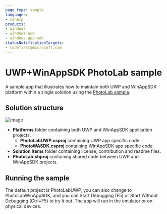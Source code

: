 ```yaml
---
page_type: sample
languages:
- csharp
products:
- windows
- windows-uwp
- windows-app-sdk
statusNotificationTargets:
- codefirst@microsoft.com
---
```


<!---
  category: ControlsLayoutAndText FilesFoldersAndLibraries
-->

# UWP+WinAppSDK PhotoLab sample

A sample app that illustrates how to maintain both UWP and WinAppSDK platform within a single solution using the [PhotoLab sample](https://github.com/microsoft/Windows-appsample-photo-lab).

## Solution structure

![image](https://user-images.githubusercontent.com/16784153/202829651-5936d836-d858-484d-8245-f3674022680e.png)

* **Platforms** folder containing both UWP and WinAppSDK application projects.
  * **PhotoLabUWP.csproj** containing UWP app specific code.
  * **PhotoWASDK.csproj** containing WinAppSDK app specific code.
* **Solution Items** folder containing license, contribution and readme files.
* **PhotoLab.shproj** containing shared code between UWP and WinAppSDK projects.

## Running the sample

The default project is PhotoLabUWP, you can also change to PhotoLabWinAppSDK, and you can Start Debugging (F5) or Start Without Debugging (Ctrl+F5) to try it out. 
The app will run in the emulator or on physical devices. 

